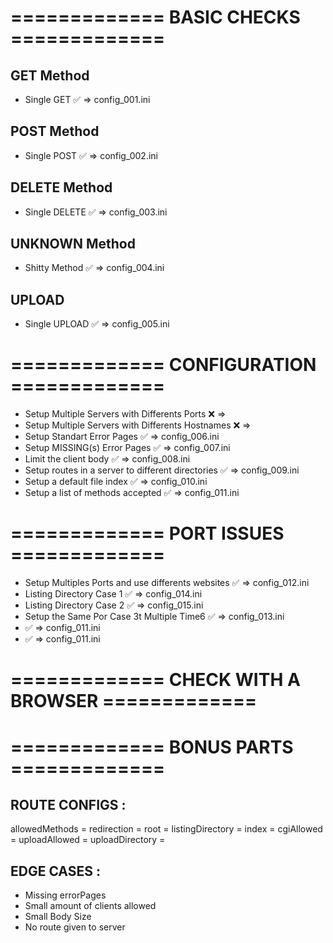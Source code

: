 # ============= BASIC CHECKS =============

## GET Method
- Single GET ✅ => config_001.ini

## POST Method
- Single POST ✅ => config_002.ini

## DELETE Method
- Single DELETE ✅ => config_003.ini

## UNKNOWN Method
- Shitty Method ✅ => config_004.ini

## UPLOAD
- Single UPLOAD ✅ => config_005.ini

# ============= CONFIGURATION =============
- Setup Multiple Servers with Differents Ports ❌ =>
- Setup Multiple Servers with Differents Hostnames ❌ =>
- Setup Standart Error Pages ✅ => config_006.ini
- Setup MISSING(s) Error Pages ✅ => config_007.ini
- Limit the client body ✅ => config_008.ini
- Setup routes in a server to different directories ✅ => config_009.ini
- Setup a default file index ✅ => config_010.ini
- Setup a list of methods accepted ✅ => config_011.ini

# ============= PORT ISSUES =============
- Setup Multiples Ports and use differents websites ✅ => config_012.ini
-  Listing Directory Case 1 ✅ => config_014.ini
-  Listing Directory Case 2 ✅ => config_015.ini
- Setup the Same Por Case 3t Multiple Time6 ✅ => config_013.ini
-  ✅ => config_011.ini
-  ✅ => config_011.ini


# ============= CHECK WITH A BROWSER =============

# ============= BONUS PARTS =============



## ROUTE CONFIGS :
allowedMethods = 
redirection =
root = 
listingDirectory    =
index =
cgiAllowed =
uploadAllowed =
uploadDirectory =

## EDGE CASES :
- Missing errorPages
- Small amount of clients allowed
- Small Body Size
- No route given to server

